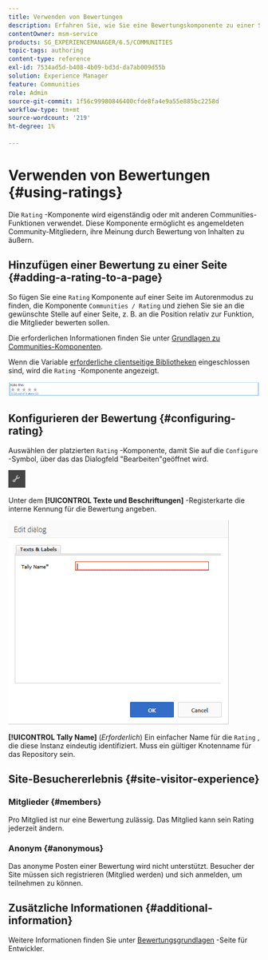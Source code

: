 ```yaml
---
title: Verwenden von Bewertungen
description: Erfahren Sie, wie Sie eine Bewertungskomponente zu einer Seite hinzufügen, über die angemeldete Community-Mitglieder ihre Meinung durch Inhaltsbewertung äußern können.
contentOwner: msm-service
products: SG_EXPERIENCEMANAGER/6.5/COMMUNITIES
topic-tags: authoring
content-type: reference
exl-id: 7534ad5d-b408-4b09-bd3d-da7ab009d55b
solution: Experience Manager
feature: Communities
role: Admin
source-git-commit: 1f56c99980846400cfde8fa4e9a55e885bc2258d
workflow-type: tm+mt
source-wordcount: '219'
ht-degree: 1%

---
```


# Verwenden von Bewertungen {#using-ratings}

Die `Rating` -Komponente wird eigenständig oder mit anderen Communities-Funktionen verwendet. Diese Komponente ermöglicht es angemeldeten Community-Mitgliedern, ihre Meinung durch Bewertung von Inhalten zu äußern.

## Hinzufügen einer Bewertung zu einer Seite {#adding-a-rating-to-a-page}

So fügen Sie eine `Rating` Komponente auf einer Seite im Autorenmodus zu finden, die Komponente `Communities / Rating` und ziehen Sie sie an die gewünschte Stelle auf einer Seite, z. B. an die Position relativ zur Funktion, die Mitglieder bewerten sollen.

Die erforderlichen Informationen finden Sie unter [Grundlagen zu Communities-Komponenten](basics.md).

Wenn die Variable [erforderliche clientseitige Bibliotheken](rating-basics.md#essentials-for-client-side) eingeschlossen sind, wird die `Rating` -Komponente angezeigt.

![Bewertung](assets/rating.png)

## Konfigurieren der Bewertung {#configuring-rating}

Auswählen der platzierten `Rating` -Komponente, damit Sie auf die `Configure` -Symbol, über das das Dialogfeld &quot;Bearbeiten&quot;geöffnet wird.

![configure-new](assets/configure-new.png)

Unter dem **[!UICONTROL Texte und Beschriftungen]** -Registerkarte die interne Kennung für die Bewertung angeben.

![tallyname](assets/tallyname.png)

**[!UICONTROL Tally Name]**
(*Erforderlich*) Ein einfacher Name für die `Rating` , die diese Instanz eindeutig identifiziert. Muss ein gültiger Knotenname für das Repository sein.

## Site-Besuchererlebnis {#site-visitor-experience}

### Mitglieder {#members}

Pro Mitglied ist nur eine Bewertung zulässig. Das Mitglied kann sein Rating jederzeit ändern.

### Anonym {#anonymous}

Das anonyme Posten einer Bewertung wird nicht unterstützt. Besucher der Site müssen sich registrieren (Mitglied werden) und sich anmelden, um teilnehmen zu können.

## Zusätzliche Informationen {#additional-information}

Weitere Informationen finden Sie unter [Bewertungsgrundlagen](rating-basics.md) -Seite für Entwickler.
